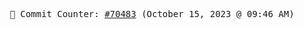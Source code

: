 <p align="center">
    <samp>
        📮 Commit Counter: <a href="https://github.com/Javascript-void0/Javascript-void0/commits/main">#70483</a> (October 15, 2023 @ 09:46 AM)
    </samp>
</p>